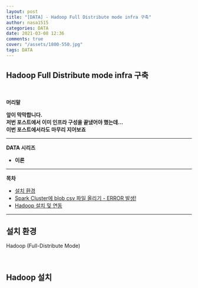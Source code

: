 ```yaml
---
layout: post
title: "[DATA] - Hadoop Full Distribute mode infra 구축"
author: nasa1515
categories: DATA
date: 2021-03-08 12:36
comments: true
cover: "/assets/1800-550.jpg"
tags: DATA
---
```




## **Hadoop Full Distribute mode infra 구축**


<br/>

**머리말**  

**앞이 막막합니다.**  
**저번 포스트에서 이미 인프라 구성을 끝냈어야 했는데...**  
**이번 포스트에서라도 마무리 지어보죠**  








  


 
---

**DATA 시리즈**





* **이론**


---



**목차**


- [설치 환경](#a1)
- [Spark Cluster에 blob csv 파일 올리기 - ERROR 발생!](#a2)
- [Hadoop 설치 및 연동](#a3)


--- 

## **설치 환경**    <a name="a1"></a> 

Hadoop (Full-Distribute Mode)



<br/>

## **Hadoop 설치**    <a name="a1"></a> 
 